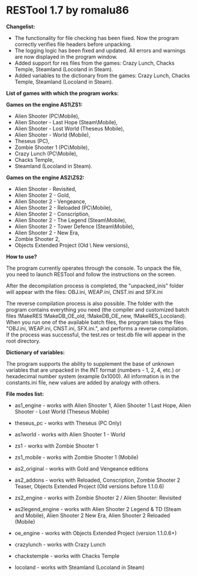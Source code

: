# RESTool 1.7 by romalu86

**Changelist:**
- The functionality for file checking has been fixed. Now the program correctly verifies file headers before unpacking.
- The logging logic has been fixed and updated. All errors and warnings are now displayed in the program window.
- Added support for res files from the games: Crazy Lunch, Chacks Temple, Steamland (Locoland in Steam).
- Added variables to the dictionary from the games: Crazy Lunch, Chacks Temple, Steamland (Locoland in Steam).

**List of games with which the program works:**

**Games on the engine AS1\ZS1:**
- Alien Shooter (PC\Mobile),
- Alien Shooter - Last Hope (Steam\Mobile),
- Alien Shooter - Lost World (Theseus Mobile),
- Alien Shooter - World (Mobile),
- Theseus (PC),
- Zombie Shooter 1 (PC\Mobile),
- Crazy Lunch (PC\Mobile),
- Chacks Temple,
- Steamland (Locoland in Steam).

**Games on the engine AS2\ZS2:**
- Alien Shooter - Revisited,
- Alien Shooter 2 - Gold,
- Alien Shooter 2 - Vengeance,
- Alien Shooter 2 - Reloaded (PC\Mobile),
- Alien Shooter 2 - Conscription,
- Alien Shooter 2 - The Legend (Steam\Mobile),
- Alien Shooter 2 - Tower Defence (Steam\Mobile),
- Alien Shooter 2 - New Era,
- Zombie Shooter 2,
- Objects Extended Project (Old \ New versions),

**How to use?**

The program currently operates through the console. To unpack the file, you need to launch RESTool and follow the instructions on the screen.

After the decompilation process is completed, the "unpacked_inis" folder will appear with the files: OBJ.ini, WEAP.ini, CNST.ini and SFX.ini

The reverse compilation process is also possible. The folder with the program contains everything you need (the compiler and customized batch files !MakeRES !MakeDB_OE_old, !MakeDB_OE_new, !MakeRES_Locoland).
When you run one of the available batch files, the program takes the files "OBJ.ini, WEAP.ini, CNST.ini, SFX.ini.", and performs a reverse compilation.
If the process was successful, the test.res or test.db file will appear in the root directory.

**Dictionary of variables:**

The program supports the ability to supplement the base of unknown variables that are unpacked in the INT format (numbers - 1, 2, 4, etc.) or hexadecimal number system (example 0x1000). All information is in the constants.ini file, new values are added by analogy with others.

**File modes list:**

- as1_engine - works with Alien Shooter 1, Alien Shooter 1 Last Hope, Alien Shooter - Lost World (Theseus Mobile) 

- theseus_pc - works with Theseus (PC Only)

- as1world - works with Alien Shooter 1 - World

- zs1 - works with Zombie Shooter 1

- zs1_mobile - works with Zombie Shooter 1 (Mobile)

- as2_original - works with Gold and Vengeance editions

- as2_addons - works with Reloaded, Conscription, Zombie Shooter 2 Teaser, Objects Extended Project (Old versions before 1.1.0.6)

- zs2_engine - works with Zombie Shooter 2 / Alien Shooter: Revisited

- as2legend_engine - works with Alien Shooter 2 Legend & TD (Steam and Mobile), Alien Shooter 2 New Era, Alien Shooter 2 Reloaded (Mobile)

- oe_engine - works with Objects Extended Project (version 1.1.0.6+)

- crazylunch - works with Crazy Lunch

- chackstemple - works with Chacks Temple

- locoland - works with Steamland (Locoland in Steam)
